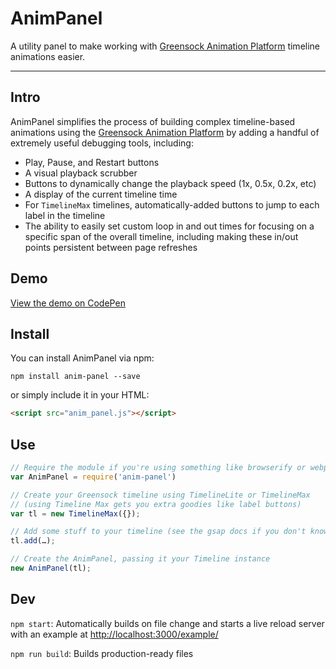 # AnimPanel

A utility panel to make working with [Greensock Animation Platform](http://greensock.com) timeline animations easier.

---

## Intro

AnimPanel simplifies the process of building complex timeline-based animations using the [Greensock Animation Platform](http://greensock.com) by adding a handful of extremely useful debugging tools, including:

- Play, Pause, and Restart buttons
- A visual playback scrubber
- Buttons to dynamically change the playback speed (1x, 0.5x, 0.2x, etc)
- A display of the current timeline time
- For `TimelineMax` timelines, automatically-added buttons to jump to each label in the timeline
- The ability to easily set custom loop in and out times for focusing on a specific span of the overall timeline, including making these in/out points persistent between page refreshes

## Demo

[View the demo on CodePen](http://codepen.io/cmalven/pen/rLQxaY)

## Install

You can install AnimPanel via npm:

```
npm install anim-panel --save
```

or simply include it in your HTML:

```html
<script src="anim_panel.js"></script>
```

## Use

```js
// Require the module if you're using something like browserify or webpack
var AnimPanel = require('anim-panel')

// Create your Greensock timeline using TimelineLite or TimelineMax
// (using Timeline Max gets you extra goodies like label buttons)
var tl = new TimelineMax({});

// Add some stuff to your timeline (see the gsap docs if you don't know how to do this)
tl.add(…);

// Create the AnimPanel, passing it your Timeline instance
new AnimPanel(tl);
```

## Dev

`npm start`: Automatically builds on file change and starts a live reload server with an example at [http://localhost:3000/example/](http://localhost:3000/example/)

`npm run build`: Builds production-ready files
